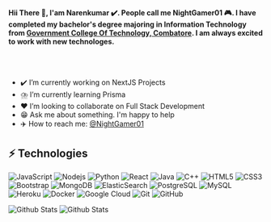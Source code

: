 #### Hii There 👋, I'am Narenkumar ✔️. People call me NightGamer01 🎮. I have completed my bachelor's degree majoring in Information Technology from [Government College Of Technology, Combatore](https://gct.ac.in). I am always excited to work with new technologes.  
<br/>

<a href="https://night-gamer-who-am-i.vercel.app/" target="_blank"><img src="https://user-images.githubusercontent.com/63674689/140313160-3d5dcaea-64e2-4957-ae6f-097103c425bc.png" alt="" /></a></h1>


- ✔️ I’m currently working on NextJS Projects
- ⛈️ I’m currently learning Prisma
- ❤️ I’m looking to collaborate on Full Stack Development
- 😁 Ask me about something. I'm happy to help
- ✈️ How to reach me: [@NightGamer01](https://www.instagram.com/Night_Gamer_01)

## ⚡ Technologies

![JavaScript](https://img.shields.io/badge/-JavaScript-black?style=flat-square&logo=javascript)
![Nodejs](https://img.shields.io/badge/-Nodejs-black?style=flat-square&logo=Node.js)
![Python](https://img.shields.io/badge/-Python-black?style=flat-square&logo=Python)
![React](https://img.shields.io/badge/-React-black?style=flat-square&logo=react)
![Java](https://img.shields.io/badge/-java-E34A86?style=flat-square&logo=java)
![C++](https://img.shields.io/badge/-C++-00599C?style=flat-square&logo=c)
![HTML5](https://img.shields.io/badge/-HTML5-E34F26?style=flat-square&logo=html5&logoColor=white)
![CSS3](https://img.shields.io/badge/-CSS3-1572B6?style=flat-square&logo=css3)
![Bootstrap](https://img.shields.io/badge/-Bootstrap-563D7C?style=flat-square&logo=bootstrap)
![MongoDB](https://img.shields.io/badge/-MongoDB-black?style=flat-square&logo=mongodb)
![ElasticSearch](https://img.shields.io/badge/-ElasticSearch-005571?style=flat-square&logo=elasticsearch)
![PostgreSQL](https://img.shields.io/badge/-PostgreSQL-336791?style=flat-square&logo=postgresql)
![MySQL](https://img.shields.io/badge/-MySQL-black?style=flat-square&logo=mysql)
![Heroku](https://img.shields.io/badge/-Heroku-430098?style=flat-square&logo=heroku)
![Docker](https://img.shields.io/badge/-Docker-black?style=flat-square&logo=docker)
![Google Cloud](https://img.shields.io/badge/Google%20Cloud-black?style=flat-square&logo=google-cloud)
![Git](https://img.shields.io/badge/-Git-black?style=flat-square&logo=git)
![GitHub](https://img.shields.io/badge/-GitHub-181717?style=flat-square&logo=github)


![Github Stats](https://github-readme-stats.vercel.app/api?username=narenkumar1234&&show_icons=true&title_color=ffffff&icon_color=bb2acf&text_color=daf7dc&bg_color=151515)
![Github Stats](https://github-readme-stats.vercel.app/api/top-langs/?username=Narenkumar1234&&show_icons=true&title_color=ffffff&icon_color=bb2acf&text_color=daf7dc&bg_color=151515)



